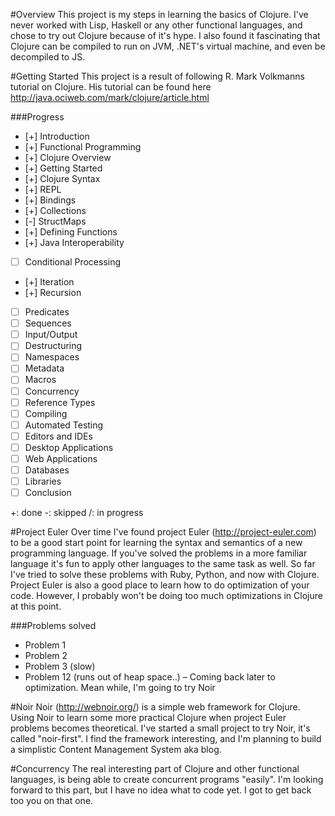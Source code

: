 #Overview
  This project is my steps in learning the basics of Clojure.
  I've never worked with Lisp, Haskell or any other functional languages, and chose to try out Clojure because of it's hype. I also found it fascinating that Clojure can be compiled to run on JVM, .NET's virtual machine, and even be decompiled to JS. 

#Getting Started
  This project is a result of following R. Mark Volkmanns tutorial on Clojure.
  His tutorial can be found here http://java.ociweb.com/mark/clojure/article.html
  
###Progress
* [+] Introduction
* [+] Functional Programming
* [+] Clojure Overview
* [+] Getting Started
* [+] Clojure Syntax
* [+] REPL
* [+] Bindings
* [+] Collections
* [-] StructMaps
* [+] Defining Functions
* [+] Java Interoperability
* [ ] Conditional Processing
* [+] Iteration
* [+] Recursion
* [ ] Predicates
* [ ] Sequences
* [ ] Input/Output
* [ ] Destructuring
* [ ] Namespaces
* [ ] Metadata
* [ ] Macros
* [ ] Concurrency
* [ ] Reference Types
* [ ] Compiling
* [ ] Automated Testing
* [ ] Editors and IDEs
* [ ] Desktop Applications
* [ ] Web Applications
* [ ] Databases
* [ ] Libraries
* [ ] Conclusion
  
+: done      -: skipped      /: in progress

#Project Euler
  Over time I've found project Euler (http://project-euler.com) to be a good start point for learning the syntax and semantics of a new programming language. If you've solved the problems in a more familiar language it's fun to apply other languages to the same task as well. So far I've tried to solve these problems with Ruby, Python, and now with Clojure.
  Project Euler is also a good place to learn how to do optimization of your code. However, I probably won't be doing too much optimizations in Clojure at this point.
  
###Problems solved
  * Problem 1
  * Problem 2
  * Problem 3 (slow)
  * Problem 12 (runs out of heap space..)
      – Coming back later to optimization. Mean while, I'm going to try Noir
  
  
  
#Noir
  Noir (http://webnoir.org/) is a simple web framework for Clojure. Using Noir to learn some more practical Clojure when project Euler problems becomes theoretical.
  I've started a small project to try Noir, it's called "noir-first". I find the framework interesting, and I'm planning to build a simplistic Content Management System aka blog. 
  
  
  
#Concurrency 
  The real interesting part of Clojure and other functional languages, is being able to create concurrent programs "easily". I'm looking forward to this part, but I have no idea what to code yet. I got to get back too you on that one.
  
  


  
